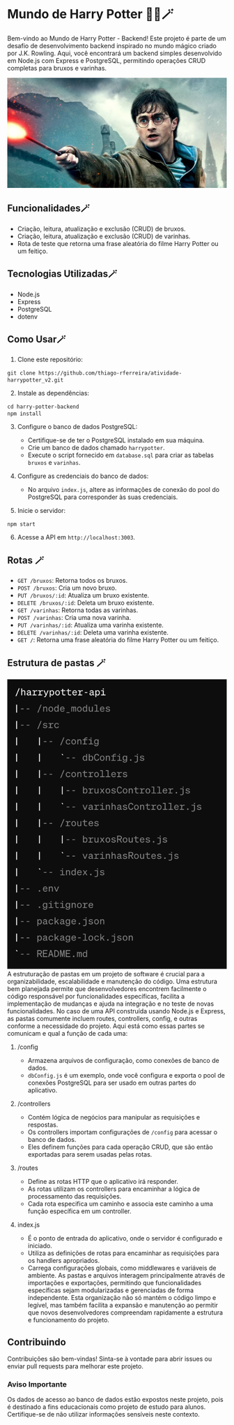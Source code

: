 # Mundo de Harry Potter 🧙🏼🪄

Bem-vindo ao Mundo de Harry Potter - Backend! Este projeto é parte de um desafio de desenvolvimento backend inspirado no mundo mágico criado por J.K. Rowling. Aqui, você encontrará um backend simples desenvolvido em Node.js com Express e PostgreSQL, permitindo operações CRUD completas para bruxos e varinhas.

![alt text](src/images/harry-potter.png)

## Funcionalidades🪄

- Criação, leitura, atualização e exclusão (CRUD) de bruxos.
- Criação, leitura, atualização e exclusão (CRUD) de varinhas.
- Rota de teste que retorna uma frase aleatória do filme Harry Potter ou um feitiço.

## Tecnologias Utilizadas🪄

- Node.js
- Express
- PostgreSQL
- dotenv


## Como Usar🪄

1. Clone este repositório:

```
git clone https://github.com/thiago-rferreira/atividade-harrypotter_v2.git
```

2. Instale as dependências:

```
cd harry-potter-backend
npm install
```

3. Configure o banco de dados PostgreSQL:

   - Certifique-se de ter o PostgreSQL instalado em sua máquina.
   - Crie um banco de dados chamado `harrypotter`.
   - Execute o script fornecido em `database.sql` para criar as tabelas `bruxos` e `varinhas`.

4. Configure as credenciais do banco de dados:

   - No arquivo `index.js`, altere as informações de conexão do pool do PostgreSQL para corresponder às suas credenciais.

5. Inicie o servidor:

```
npm start
```

6. Acesse a API em `http://localhost:3003`.

## Rotas 🪄

- `GET /bruxos`: Retorna todos os bruxos.
- `POST /bruxos`: Cria um novo bruxo.
- `PUT /bruxos/:id`: Atualiza um bruxo existente.
- `DELETE /bruxos/:id`: Deleta um bruxo existente.
- `GET /varinhas`: Retorna todas as varinhas.
- `POST /varinhas`: Cria uma nova varinha.
- `PUT /varinhas/:id`: Atualiza uma varinha existente.
- `DELETE /varinhas/:id`: Deleta uma varinha existente.
- `GET /`: Retorna uma frase aleatória do filme Harry Potter ou um feitiço.


## Estrutura de pastas 🪄
![alt text](src/images/pastas.png)
A estruturação de pastas em um projeto de software é crucial para a organizabilidade, escalabilidade e manutenção do código. Uma estrutura bem planejada permite que desenvolvedores encontrem facilmente o código responsável por funcionalidades específicas, facilita a implementação de mudanças e ajuda na integração e no teste de novas funcionalidades. No caso de uma API construída usando Node.js e Express, as pastas comumente incluem routes, controllers, config, e outras conforme a necessidade do projeto. Aqui está como essas partes se comunicam e qual a função de cada uma:
1. /config
   - Armazena arquivos de configuração, como conexões de banco de dados.
   - `dbConfig.js` é um exemplo, onde você configura e exporta o pool de conexões PostgreSQL para ser usado em outras partes do aplicativo.

2. /controllers
   - Contém lógica de negócios para manipular as requisições e respostas.
   - Os controllers importam configurações de `/config` para acessar o banco de dados.
   - Eles definem funções para cada operação CRUD, que são então exportadas para serem usadas pelas rotas.

3. /routes
   - Define as rotas HTTP que o aplicativo irá responder.
   - As rotas utilizam os controllers para encaminhar a lógica de processamento das requisições.
   - Cada rota especifica um caminho e associa este caminho a uma função específica em um controller.

4. index.js
   - É o ponto de entrada do aplicativo, onde o servidor é configurado e iniciado.
   - Utiliza as definições de rotas para encaminhar as requisições para os handlers apropriados.
   - Carrega configurações globais, como middlewares e variáveis de ambiente.
As pastas e arquivos interagem principalmente através de importações e exportações, permitindo que funcionalidades específicas sejam modularizadas e gerenciadas de forma independente. 
Esta organização não só mantém o código limpo e legível, mas também facilita a expansão e manutenção ao permitir que novos desenvolvedores compreendam rapidamente a estrutura e funcionamento do projeto.

## Contribuindo

Contribuições são bem-vindas! Sinta-se à vontade para abrir issues ou enviar pull requests para melhorar este projeto.

### Aviso Importante

Os dados de acesso ao banco de dados estão expostos neste projeto, pois é destinado a fins educacionais como projeto de estudo para alunos. Certifique-se de não utilizar informações sensíveis neste contexto.

